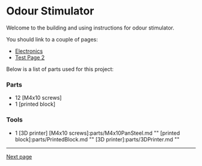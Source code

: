 # Odour Stimulator


[BOM]:parts.yaml ""


Welcome to the building and using instructions for odour stimulator.


You should link to a couple of pages:

* [Electronics](electronics.md "")
* [Test Page 2](testpage2.md "")


Below is a list of parts used for this project:


### Parts

* 12 [M4x10 screws] 
* 1 [printed block] 


### Tools

* 1 [3D printer] 
[M4x10 screws]:parts/M4x10PanSteel.md ""
[printed block]:parts/PrintedBlock.md ""
[3D printer]:parts/3DPrinter.md ""





---

[Next page](electronics.md)